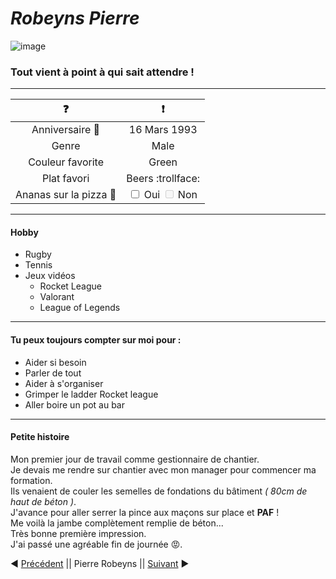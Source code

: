 # *Robeyns Pierre*
![image](assets/pierre.png)

###  Tout vient à point à qui sait attendre !  
-----------------------------------------------


|:question:   	|:exclamation:  	|
|:-:	|:-:	|
|Anniversaire :tada:  	|16 Mars 1993  	|
|Genre   	|Male  	|
|Couleur favorite   	|Green  	|
|Plat favori   	|Beers :trollface:  	|
|Ananas sur la pizza :pizza:   	|<input type="checkbox"/> Oui  <input type="checkbox" disabled/> Non	|  
---------------------------------------------------------

#### Hobby  
- Rugby
- Tennis
- Jeux vidéos
	- Rocket League
	- Valorant
	- League of Legends
----------------------------------------------------------

#### Tu peux toujours compter sur moi pour :

- Aider si besoin
- Parler de tout 
- Aider à s'organiser
- Grimper le ladder Rocket league
- Aller boire un pot au bar
--------------------------------------------------

#### Petite histoire

Mon premier jour de travail comme gestionnaire de chantier.  
Je devais me rendre sur chantier avec mon manager pour commencer ma formation.  
Ils venaient de couler les semelles de fondations du bâtiment *( 80cm de haut de béton )*.  
J'avance pour aller serrer la pince aux maçons sur place et **PAF** !  
Me voilà la jambe complètement remplie de béton...  
Très bonne première impression.  
J'ai passé une agréable fin de journée :rage:.



:arrow_backward: [Précédent](https://github.com/philouLeF/challenge-markdown) || Pierre Robeyns || [Suivant](https://github.com/sarah-jpro/challenge-markdown/blob/main/markdown.md) :arrow_forward:
